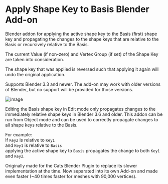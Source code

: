 # Apply Shape Key to Basis Blender Add-on
Blender addon for applying the active shape key to the Basis (first) shape key and propagating the changes to the shape
keys that are relative to the Basis or recursively relative to the Basis.

The current Value (if non-zero) and Vertex Group (if set) of the Shape Key are taken into consideration.

The shape key that was applied is reversed such that applying it again will undo the original application.

Supports Blender 3.3 and newer. The add-on may work with older versions of Blender, but no support will be provided for
those versions.

![image](https://github.com/Mysteryem/blender-apply-shape-key-to-basis/assets/495015/399dfa7b-c98b-4937-81ca-fcf915c18945)

Editing the Basis shape key in Edit mode only propagates changes to the immediately relative shape keys in Blender 3.6
and older. This addon can be run from Object mode and can be used to correctly propagate changes to all shape keys
relative to the Basis.

For example:<br>
If `Key2` is relative to `Key1`<br>
and `Key1` is relative to `Basis`<br>
applying the active shape key to `Basis` propagates the change to both `Key1`  and `Key2`. 


Originally made for the Cats Blender Plugin to replace its slower implementation at the time. Now separated into its own
Add-on and made even faster (~40 times faster for meshes with 90,000 vertices).
